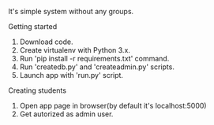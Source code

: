 It's simple system without any groups.

Getting started

1. Download code.
2. Create virtualenv with Python 3.x.
3. Run 'pip install -r requirements.txt' command.
4. Run 'createdb.py' and 'createadmin.py' scripts.
5. Launch app with 'run.py' script.

Creating students

1. Open app page in browser(by default it's localhost:5000)
2. Get autorized as admin user.
